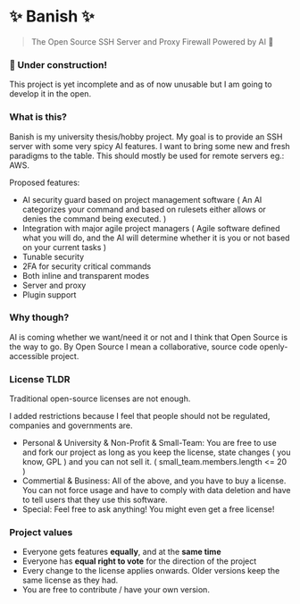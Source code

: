 # ✨ Banish ✨ 
> The Open Source SSH Server and Proxy Firewall Powered by AI 🧠

### 🚧 Under construction!

This project is yet incomplete and as of now unusable but I am going to develop it in the open.

### What is this?

Banish is my university thesis/hobby project. My goal is to provide an SSH server with some very spicy AI features. I want to bring some new and fresh paradigms to the table. This should mostly be used for remote servers eg.: AWS.

Proposed features:
- AI security guard based on project management software ( An AI categorizes your command and based on rulesets either allows or denies the command being executed. )
- Integration with major agile project managers ( Agile software defined what you will do, and the AI will determine whether it is you or not based on your current tasks )
- Tunable security
- 2FA for security critical commands
- Both inline and transparent modes
- Server and proxy
- Plugin support

### Why though?

AI is coming whether we want/need it or not and I think  that Open Source is the way to go. By Open Source I mean a collaborative, source code openly-accessible project. 

### License TLDR

Traditional open-source licenses are not enough.

I added restrictions because I feel that people should not be regulated, companies and governments are.

* Personal & University & Non-Profit & Small-Team: You are free to use and fork our project as long as you keep the license, state changes ( you know, GPL ) and you can not sell it.  ( small_team.members.length <= 20 )
* Commertial & Business: All of the above, and you have to buy a license. You can not force usage and have to comply with data deletion and have to tell users that they use this software. 
* Special: Feel free to ask anything! You might even get a free license!

### Project values

* Everyone gets features **equally**, and at the **same time**
* Everyone has **equal right to vote** for the direction of the project
* Every change to the license applies onwards. Older versions keep the same license as they had.
* You are free to contribute / have your own version.